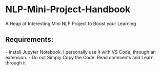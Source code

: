 # NLP-Mini-Project-Handbook
A Heap of Interesting Mini NLP Project to Boost your Learning

<h2>Requirements:</h2>
- Install Jupyter Notebook. I personally use it with VS Code, through an extension.
- Do not Simply Copy the Code. Read comments and Learn through it
